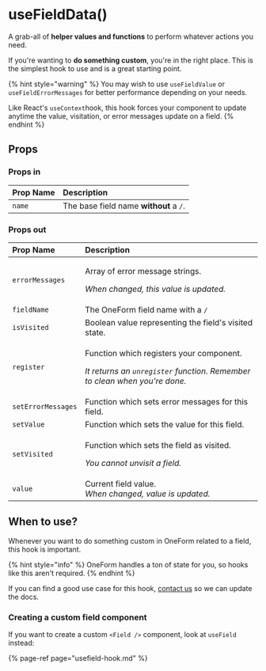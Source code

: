 # useFieldData\(\)

A grab-all of **helper values and functions** to perform whatever actions you need.

If you're wanting to **do something custom**, you're in the right place. This is the simplest hook to use and is a great starting point.

{% hint style="warning" %}
You may wish to use `useFieldValue` or `useFieldErrorMessages` for better performance depending on your needs.

Like React's `useContext`hook, this hook forces your component to update anytime the value, visitation, or error messages update on a field.
{% endhint %}

## Props

### Props in

| Prop Name | Description |
| :--- | :--- |
| `name` | The base field name **without** a `/`. |

### Props out

<table>
  <thead>
    <tr>
      <th style="text-align:left">Prop Name</th>
      <th style="text-align:left">Description</th>
    </tr>
  </thead>
  <tbody>
    <tr>
      <td style="text-align:left"><code>errorMessages</code>
      </td>
      <td style="text-align:left">
        <p>Array of error message strings.</p>
        <p><em>When changed, this value is updated.</em>
        </p>
      </td>
    </tr>
    <tr>
      <td style="text-align:left"><code>fieldName</code>
      </td>
      <td style="text-align:left">The OneForm field name with a <code>/</code>
      </td>
    </tr>
    <tr>
      <td style="text-align:left"><code>isVisited</code>
      </td>
      <td style="text-align:left">Boolean value representing the field&apos;s visited state.</td>
    </tr>
    <tr>
      <td style="text-align:left"><code>register</code>
      </td>
      <td style="text-align:left">
        <p>Function which registers your component.</p>
        <p><em>It returns an <code>unregister</code> function. Remember to clean when you&apos;re done.</em>
        </p>
      </td>
    </tr>
    <tr>
      <td style="text-align:left"><code>setErrorMessages</code>
      </td>
      <td style="text-align:left">Function which sets error messages for this field.</td>
    </tr>
    <tr>
      <td style="text-align:left"><code>setValue</code>
      </td>
      <td style="text-align:left">Function which sets the value for this field.</td>
    </tr>
    <tr>
      <td style="text-align:left"><code>setVisited</code>
      </td>
      <td style="text-align:left">
        <p>Function which sets the field as visited.</p>
        <p><em>You cannot unvisit a field.</em>
        </p>
      </td>
    </tr>
    <tr>
      <td style="text-align:left"><code>value</code>
      </td>
      <td style="text-align:left">Current field value.
        <br /><em>When changed, value is updated.</em>
      </td>
    </tr>
  </tbody>
</table>

## When to use?

Whenever you want to do something custom in OneForm related to a field, this hook is important.

{% hint style="info" %}
OneForm handles a ton of state for you, so hooks like this aren't required.
{% endhint %}

If you can find a good use case for this hook, [contact us](../getting-started/support.md) so we can update the docs.

### Creating a custom field component

If you want to create a custom `<Field />` component, look at `useField` instead:

{% page-ref page="usefield-hook.md" %}

